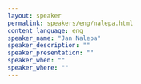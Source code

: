 ```yaml
---
layout: speaker
permalink: speakers/eng/nalepa.html
content_language: eng
speaker_name: "Jan Nalepa"
speaker_description: ""
speaker_presentation: ""
speaker_when: ""
speaker_where: ""
---
```

